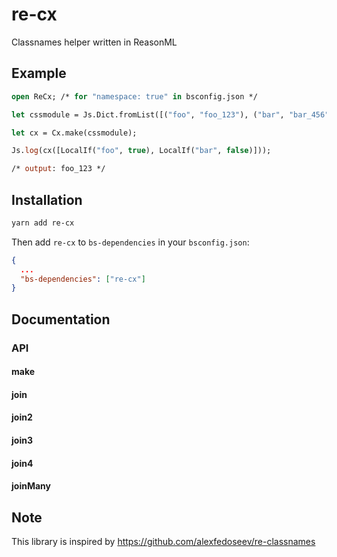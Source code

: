 # re-cx

Classnames helper written in ReasonML

## Example

```ml
open ReCx; /* for "namespace: true" in bsconfig.json */

let cssmodule = Js.Dict.fromList([("foo", "foo_123"), ("bar", "bar_456")]);

let cx = Cx.make(cssmodule);

Js.log(cx([LocalIf("foo", true), LocalIf("bar", false)]));

/* output: foo_123 */
```

## Installation

```bash
yarn add re-cx 
```

Then add `re-cx` to `bs-dependencies` in your `bsconfig.json`:

```json
{
  ...
  "bs-dependencies": ["re-cx"]
}
```

## Documentation

### API

#### make
#### join
#### join2
#### join3
#### join4
#### joinMany

## Note

This library is inspired by https://github.com/alexfedoseev/re-classnames
